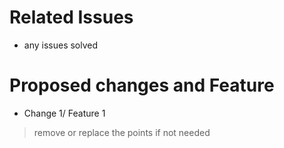 # Related Issues
- any issues solved

# Proposed changes and Feature
- Change 1/ Feature 1

> remove or replace the points if not needed
